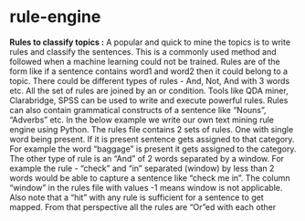 # rule-engine


**Rules to classify topics :** A popular and quick to mine the topics is to write rules and classify the sentences. This is a commonly used method and followed when a machine learning could not be trained. Rules are of the form like if a sentence contains word1 and word2 then it could belong to a topic. There could be different types of rules - And, Not, And with 3 words etc. All the set of rules are joined by an or condition. Tools like QDA miner, Clarabridge, SPSS can be used to write and execute powerful rules. Rules can also contain grammatical constructs of a sentence like “Nouns”, “Adverbs” etc. In the below example we write our own text mining rule engine using Python. The rules file contains 2 sets of rules. One with single word being present. If it is present sentence gets assigned to that category. For example the word “baggage” is present it gets assigned to the category. The other type of rule is an “And” of 2 words separated by a window. For example the rule - “check” and “in” separated (window) by less than 2 words would be able to capture a sentence like “check me in”. The column “window” in the rules file with values -1 means window is not applicable. Also note that a “hit” with any rule is sufficient for a sentence to get mapped. From that perspective all the rules are “Or”ed with each other

